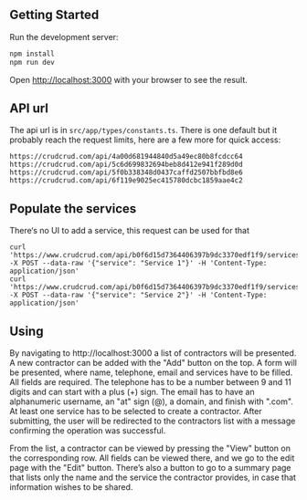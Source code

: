 ## Getting Started

Run the development server:

```bash
npm install
npm run dev
```

Open [http://localhost:3000](http://localhost:3000) with your browser to see the result.

## API url

The api url is in `src/app/types/constants.ts`. There is one default but it probably reach the request limits, here are a few more for quick access:

```
https://crudcrud.com/api/4a00d681944840d5a49ec80b8fcdcc64
https://crudcrud.com/api/5c6d699832694beb8d412e941f289d0d
https://crudcrud.com/api/5f0b338348d0437caffd2507bbfbd8e6
https://crudcrud.com/api/6f119e9025ec415780dcbc1859aae4c2
```

## Populate the services

There‘s no UI to add a service, this request can be used for that

```
curl 'https://www.crudcrud.com/api/b0f6d15d7364406397b9dc3370edf1f9/services' -X POST --data-raw '{"service": "Service 1"}' -H 'Content-Type: application/json'
curl 'https://www.crudcrud.com/api/b0f6d15d7364406397b9dc3370edf1f9/services' -X POST --data-raw '{"service": "Service 2"}' -H 'Content-Type: application/json'
```

## Using

By navigating to http://localhost:3000 a list of contractors will be presented. A new contractor can be added with the "Add" button on the top. A form will be presented, where name, telephone, email and services have to be filled. All fields are required. The telephone has to be a number between 9 and 11 digits and can start with a plus (+) sign. The email has to have an alphanumeric username, an "at" sign (@), a domain, and finish with ".com". At least one service has to be selected to create a contractor. After submitting, the user will be redirected to the contractors list with a message confirming the operation was successful.

From the list, a contractor can be viewed by pressing the "View" button on the corresponding row. All fields can be viewed there, and we go to the edit page with the "Edit" button. There’s also a button to go to a summary page that lists only the name and the service the contractor provides, in case that information wishes to be shared.

